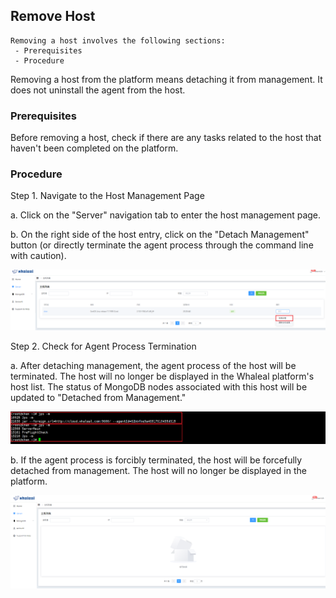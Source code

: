 ## Remove Host

```
Removing a host involves the following sections:
 - Prerequisites
 - Procedure
```

Removing a host from the platform means detaching it from management. It does not uninstall the agent from the host.

### Prerequisites

Before removing a host, check if there are any tasks related to the host that haven't been completed on the platform.


### Procedure

Step 1. Navigate to the Host Management Page

a. Click on the "Server" navigation tab to enter the host management page.

b. On the right side of the host entry, click on the "Detach Management" button (or directly terminate the agent process through the command line with caution).

![img_3.png](../../../../images/whalealPlatformImages/remove_host.png)

Step 2. Check for Agent Process Termination

a. After detaching management, the agent process of the host will be terminated. The host will no longer be displayed in the Whaleal platform's host list. The status of MongoDB nodes associated with this host will be updated to "Detached from Management."

![img_4.png](../../../../images/whalealPlatformImages/remove_host1.png)

b. If the agent process is forcibly terminated, the host will be forcefully detached from management. The host will no longer be displayed in the platform.

![img.png](../../../../images/whalealPlatformImages/remove_result.png)